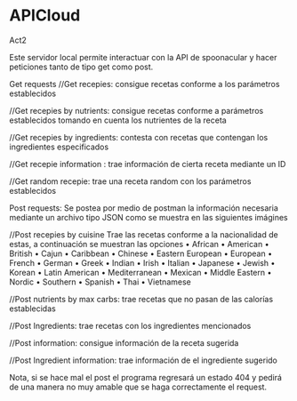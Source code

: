 # APICloud
Act2

Este servidor local permite interactuar con la API de spoonacular y hacer peticiones tanto de tipo get como post.

Get requests
  //Get recepies: consigue recetas conforme a los parámetros establecidos

  //Get recepies by nutrients: consigue recetas conforme a parámetros establecidos tomando en cuenta los nutrientes de la receta

  //Get recepies by ingredients: contesta con recetas que contengan los ingredientes especificados

  //Get recepie information : trae información de cierta receta mediante un ID

  //Get random recepie: trae una receta random con los parámetros establecidos



Post requests:
Se postea por medio de postman la información necesaria mediante un archivo tipo JSON como se muestra en las siguientes imágines

  //Post recepies by cuisine
  Trae las recetas conforme a la nacionalidad de estas, a continuación se muestran las opciones
  •	African
  •	American
  •	British
  •	Cajun
  •	Caribbean
  •	Chinese
  •	Eastern European
  •	European
  •	French
  •	German
  •	Greek
  •	Indian
  •	Irish
  •	Italian
  •	Japanese
  •	Jewish
  •	Korean
  •	Latin American
  •	Mediterranean
  •	Mexican
  •	Middle Eastern
  •	Nordic
  •	Southern
  •	Spanish
  •	Thai
  •	Vietnamese

  //Post nutrients by max carbs: trae recetas que no pasan de las calorías establecidas

  //Post Ingredients: trae recetas con los ingredientes mencionados

  //Post information: consigue información de la receta sugerida

  //Post Ingredient information: trae información de el ingrediente sugerido

Nota, si se hace mal el post el programa regresará un estado 404 y pedirá de una manera no muy amable que se haga correctamente el request.
